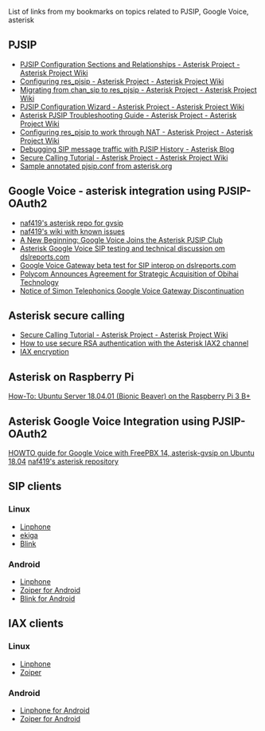 List of links from my bookmarks on topics related to PJSIP, Google Voice, asterisk

## PJSIP
- [PJSIP Configuration Sections and Relationships - Asterisk Project - Asterisk Project Wiki](https://wiki.asterisk.org/wiki/display/AST/PJSIP+Configuration+Sections+and+Relationships)
- [Configuring res_pjsip - Asterisk Project - Asterisk Project Wiki](https://wiki.asterisk.org/wiki/display/AST/Configuring+res_pjsip)
- [Migrating from chan_sip to res_pjsip - Asterisk Project - Asterisk Project Wiki](https://wiki.asterisk.org/wiki/display/AST/Migrating+from+chan_sip+to+res_pjsip)
- [PJSIP Configuration Wizard - Asterisk Project - Asterisk Project Wiki](https://wiki.asterisk.org/wiki/display/AST/PJSIP+Configuration+Wizard)
- [Asterisk PJSIP Troubleshooting Guide - Asterisk Project - Asterisk Project Wiki](https://wiki.asterisk.org/wiki/display/AST/Asterisk+PJSIP+Troubleshooting+Guide)
- [Configuring res_pjsip to work through NAT - Asterisk Project - Asterisk Project Wiki](https://wiki.asterisk.org/wiki/display/AST/Configuring+res_pjsip+to+work+through+NAT)
- [Debugging SIP message traffic with PJSIP History - Asterisk Blog](https://blogs.asterisk.org/2016/02/24/debugging-sip-message-traffic-with-pjsip-history/)
- [Secure Calling Tutorial - Asterisk Project - Asterisk Project Wiki](https://wiki.asterisk.org/wiki/display/AST/Secure+Calling+Tutorial)
- [Sample annotated pjsip.conf from asterisk.org](https://github.com/asterisk/asterisk/blob/master/configs/samples/pjsip.conf.sample)

## Google Voice - asterisk integration using PJSIP-OAuth2
- [naf419's asterisk repo for gvsip](https://github.com/naf419/asterisk/tree/gvsip)
- [naf419's wiki with known issues](https://github.com/naf419/asterisk/wiki)
- [A New Beginning: Google Voice Joins the Asterisk PJSIP Club](http://nerdvittles.com/?p=26204)
- [Asterisk Google Voice SIP testing and technical discussion om dslreports.com](https://www.dslreports.com/forum/r32016984-Asterisk-Google-Voice-SIP-testing-and-technical-discussion)
- [Google Voice Gateway beta test for SIP interop on dslreports.com](https://www.dslreports.com/forum/r31966059-Google-Voice-Gateway-beta-test-for-SIP-interop)
- [Polycom Announces Agreement for Strategic Acquisition of Obihai Technology
](http://www.polycom.com/company/news/press-releases/2018/20180104.html)
- [Notice of Simon Telephonics Google Voice Gateway Discontinuation](https://simonics.com/2018/06/notice-of-simon-telephonics-google-voice-gateway-discontinuation/)

## Asterisk secure calling
- [Secure Calling Tutorial - Asterisk Project - Asterisk Project Wiki](https://wiki.asterisk.org/wiki/display/AST/Secure+Calling+Tutorial)
- [How to use secure RSA authentication with the Asterisk IAX2 channel](https://www.voip-info.org/asterisk-iax-rsa-auth)
- [IAX encryption](https://www.voip-info.org/iax-encryption)

## Asterisk on Raspberry Pi
[How-To: Ubuntu Server 18.04.01 (Bionic Beaver) on the Raspberry Pi 3 B+](https://www.invik.xyz/linux/Ubuntu-Server-18-04-1-RasPi3Bp/)

## Asterisk Google Voice Integration using PJSIP-OAuth2
[HOWTO guide for Google Voice with FreePBX 14, asterisk-gvsip on Ubuntu 18.04]((https://community.freepbx.org/t/how-to-guide-for-google-voice-with-freepbx-14-asterisk-gvsip-ubuntu-18-04/50933/1))
[naf419's asterisk repository](https://github.com/naf419/asterisk)

## SIP clients
### Linux
- [Linphone](https://www.linphone.org/technical-corner/linphone/overview)
- [ekiga](https://www.ekiga.org/)
- [Blink](http://icanblink.com/)
### Android
- [Linphone](https://www.linphone.org/technical-corner/linphone/overview)
- [Zoiper for Android](https://play.google.com/store/apps/details?id=com.zoiper.android.app&hl=en_US)
- [Blink for Android](https://play.google.com/store/apps/details?id=com.agprojects.BlinkMobile)

## IAX clients
### Linux
- [Linphone](https://www.linphone.org/technical-corner/linphone/overview)
- [Zoiper](https://www.zoiper.com/en/voip-softphone/download/current)
### Android
- [Linphone for Android](https://play.google.com/store/apps/details?id=org.linphone)
- [Zoiper for Android](https://play.google.com/store/apps/details?id=com.zoiper.android.app&hl=en_US)

